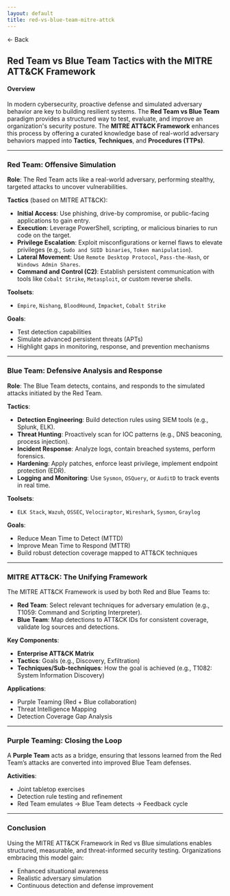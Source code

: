 ```yaml
---
layout: default
title: red-vs-blue-team-mitre-attck
---
```


<a href="https://anish7610.github.io/technical-writeups" style="text-decoration: none;">← Back</a>


## Red Team vs Blue Team Tactics with the MITRE ATT\&CK Framework

#### Overview

In modern cybersecurity, proactive defense and simulated adversary behavior are key to building resilient systems. The **Red Team vs Blue Team** paradigm provides a structured way to test, evaluate, and improve an organization's security posture. The **MITRE ATT\&CK Framework** enhances this process by offering a curated knowledge base of real-world adversary behaviors mapped into **Tactics**, **Techniques**, and **Procedures (TTPs)**.

---

### Red Team: Offensive Simulation

**Role**: The Red Team acts like a real-world adversary, performing stealthy, targeted attacks to uncover vulnerabilities.

**Tactics** (based on MITRE ATT\&CK):

* **Initial Access**: Use phishing, drive-by compromise, or public-facing applications to gain entry.
* **Execution**: Leverage PowerShell, scripting, or malicious binaries to run code on the target.
* **Privilege Escalation**: Exploit misconfigurations or kernel flaws to elevate privileges (e.g., `Sudo and SUID binaries`, `Token manipulation`).
* **Lateral Movement**: Use `Remote Desktop Protocol`, `Pass-the-Hash`, or `Windows Admin Shares`.
* **Command and Control (C2)**: Establish persistent communication with tools like `Cobalt Strike`, `Metasploit`, or custom reverse shells.

**Toolsets**:

* `Empire`, `Nishang`, `BloodHound`, `Impacket`, `Cobalt Strike`

**Goals**:

* Test detection capabilities
* Simulate advanced persistent threats (APTs)
* Highlight gaps in monitoring, response, and prevention mechanisms

---

### Blue Team: Defensive Analysis and Response

**Role**: The Blue Team detects, contains, and responds to the simulated attacks initiated by the Red Team.

**Tactics**:

* **Detection Engineering**: Build detection rules using SIEM tools (e.g., Splunk, ELK).
* **Threat Hunting**: Proactively scan for IOC patterns (e.g., DNS beaconing, process injection).
* **Incident Response**: Analyze logs, contain breached systems, perform forensics.
* **Hardening**: Apply patches, enforce least privilege, implement endpoint protection (EDR).
* **Logging and Monitoring**: Use `Sysmon`, `OSQuery`, or `AuditD` to track events in real time.

**Toolsets**:

* `ELK Stack`, `Wazuh`, `OSSEC`, `Velociraptor`, `Wireshark`, `Sysmon`, `Graylog`

**Goals**:

* Reduce Mean Time to Detect (MTTD)
* Improve Mean Time to Respond (MTTR)
* Build robust detection coverage mapped to ATT\&CK techniques

---

### MITRE ATT\&CK: The Unifying Framework

The MITRE ATT\&CK Framework is used by both Red and Blue Teams to:

* **Red Team**: Select relevant techniques for adversary emulation (e.g., T1059: Command and Scripting Interpreter).
* **Blue Team**: Map detections to ATT\&CK IDs for consistent coverage, validate log sources and detections.

**Key Components**:

* **Enterprise ATT\&CK Matrix**
* **Tactics**: Goals (e.g., Discovery, Exfiltration)
* **Techniques/Sub-techniques**: How the goal is achieved (e.g., T1082: System Information Discovery)

**Applications**:

* Purple Teaming (Red + Blue collaboration)
* Threat Intelligence Mapping
* Detection Coverage Gap Analysis

---

### Purple Teaming: Closing the Loop

A **Purple Team** acts as a bridge, ensuring that lessons learned from the Red Team’s attacks are converted into improved Blue Team defenses.

**Activities**:

* Joint tabletop exercises
* Detection rule testing and refinement
* Red Team emulates → Blue Team detects → Feedback cycle

---

### Conclusion

Using the MITRE ATT\&CK Framework in Red vs Blue simulations enables structured, measurable, and threat-informed security testing. Organizations embracing this model gain:

* Enhanced situational awareness
* Realistic adversary simulation
* Continuous detection and defense improvement

